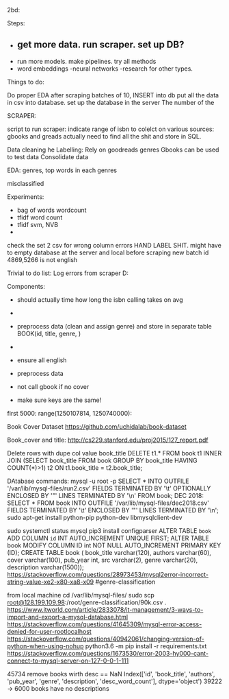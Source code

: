 2bd:

Steps:
- get more data. run scraper. set up DB?
    - 
- run more models. make pipelines. try all methods
- word embeddings
-neural networks
-research for other types.

Things to do:

Do proper EDA
after scraping batches of 10, INSERT into db
put all the data in csv into database.
set up the database in the server
The number of the 


SCRAPER:

script to run scraper: indicate range of isbn to colelct on various sources: gbooks and greads
actually need to find all the shit and store in SQL.

Data cleaning
he 
Labelling: 
Rely on goodreads genres
Gbooks can be used to test data
Consolidate data


EDA: genres, top words in each genres

misclassified

Experiments:
- bag of words wordcount
- tfidf word count
- tfidf svm, NVB
-






check the set 2 csv for wrong column errors
HAND LABEL SHIT.
might have to empty database at the server and local before scraping new batch
id 4869,5266 is not english




Trivial to do list: 
Log errors from scraper D:

Components:
- should actually time how long the isbn calling takes on avg
-

- preprocess data (clean and assign genre) and store in separate table BOOK(id, title, genre, )
-


- ensure all english
- preprocess data
- not call gbook if no cover
- make sure keys are the same!


first 5000: range(1250107814, 1250740000):

Book Cover Dataset
https://github.com/uchidalab/book-dataset

Book_cover and title:
http://cs229.stanford.edu/proj2015/127_report.pdf

Delete rows with dupe col value book_title
DELETE t1.*
FROM
  book t1 INNER JOIN (SELECT book_title
                           FROM book
                           GROUP BY book_title
                           HAVING COUNT(*)>1) t2
  ON t1.book_title = t2.book_title;

DAtabase commands:
mysql -u root -p
SELECT * INTO OUTFILE '/var/lib/mysql-files/run2.csv' FIELDS TERMINATED BY '\t' OPTIONALLY ENCLOSED BY '"' LINES TERMINATED BY '\n' FROM book;
DEC 2018: SELECT *
FROM book
INTO OUTFILE '/var/lib/mysql-files/dec2018.csv'
FIELDS TERMINATED BY '\t'
ENCLOSED BY '"'
LINES TERMINATED BY '\n';
sudo apt-get install python-pip python-dev libmysqlclient-dev



sudo systemctl status mysql
pip3 install configparser
ALTER TABLE `book` ADD COLUMN `id` INT AUTO_INCREMENT UNIQUE FIRST;
ALTER TABLE book MODIFY COLUMN ID int NOT NULL AUTO_INCREMENT PRIMARY KEY (ID);
CREATE TABLE book ( book_title varchar(120), authors varchar(60), cover varchar(100), pub_year int, src varchar(2), genre varchar(20), description varchar(1500));
https://stackoverflow.com/questions/28973453/mysql2error-incorrect-string-value-xe2-x80-xa8-x09
#genre-classification

from local machine
cd /var/lib/mysql-files/
sudo scp root@128.199.109.98:/root/genre-classification/90k.csv .
https://www.itworld.com/article/2833078/it-management/3-ways-to-import-and-export-a-mysql-database.html
https://stackoverflow.com/questions/41645309/mysql-error-access-denied-for-user-rootlocalhost
https://stackoverflow.com/questions/40942061/changing-version-of-python-when-using-nohup
python3.6 -m pip install -r requirements.txt
https://stackoverflow.com/questions/1673530/error-2003-hy000-cant-connect-to-mysql-server-on-127-0-0-1-111


45734
remove books wirth desc == NaN
Index(['id', 'book_title', 'authors', 'pub_year', 'genre', 'description',
       'desc_word_count'],
      dtype='object')
39222 -> 6000 books have no descriptions
